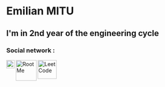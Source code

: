 # Emilian MITU 
## I'm in 2nd year of the engineering cycle ##


### Social network : 

[<img align="left" alt="LinkedIn" width="22px" src="https://upload.wikimedia.org/wikipedia/commons/thumb/c/ca/LinkedIn_logo_initials.png/768px-LinkedIn_logo_initials.png" />](https://www.linkedin.com/in/emilian-mitu-3142501b8/)
[<img align="left" alt="RootMe" width="55px" src="https://www.tice-education.fr/images/stories/img/rootmelogo.jpg" />](https://www.root-me.org/Emilian-Mitu?lang=fr#100b3c4db7e6a950c66f5e6372031f13)
[<img align="left" alt="LeetCode" width="50px" src="https://leetcode.com/static/images/LeetCode_Sharing.png" />](https://leetcode.com/u/mituemilian/)

